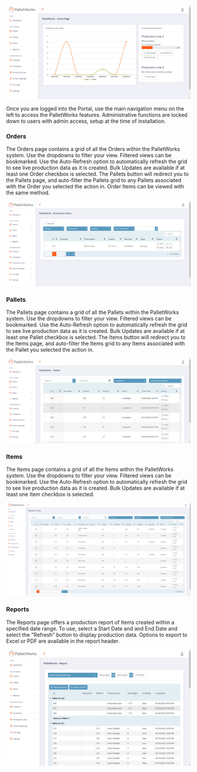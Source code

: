 ![](images/homepage.jpg)

Once you are logged into the Portal, use the main navigation menu on the left to access the PalletWorks features. Administrative functions are locked down to users with admin access, setup at the time of installation. 

### Orders

The Orders page contains a grid of all the Orders within the PalletWorks system. Use the dropdowns to filter your view. Filtered views can be bookmarked. Use the Auto-Refresh option to automatically refresh the grid to see live production data as it is created. Bulk Updates are available if at least one Order checkbox is selected. The Pallets button will redirect you to the Pallets page, and auto-filter the Pallets grid to any Pallets associated with the Order you selected the action in. Order Items can be viewed with the same method.

![](images/orders_index.jpg)

### Pallets

The Pallets page contains a grid of all the Pallets within the PalletWorks system. Use the dropdowns to filter your view. Filtered views can be bookmarked. Use the Auto-Refresh option to automatically refresh the grid to see live production data as it is created. Bulk Updates are available if at least one Pallet checkbox is selected. The Items button will redirect you to the Items page, and auto-filter the Items grid to any Items associated with the Pallet you selected the action in. 

![](images/pallets_index.jpg)

### Items

The Items page contains a grid of all the Items within the PalletWorks system. Use the dropdowns to filter your view. Filtered views can be bookmarked. Use the Auto-Refresh option to automatically refresh the grid to see live production data as it is created. Bulk Updates are available if at least one Item checkbox is selected. 

![](images/items_index.jpg)

### Reports

The Reports page offers a production report of Items created within a specified date range. To use, select a Start Date and and End Date and select the "Refresh" button to display production data. Options to export to Excel or PDF are available in the report header.

![](images/reports_index.jpg)